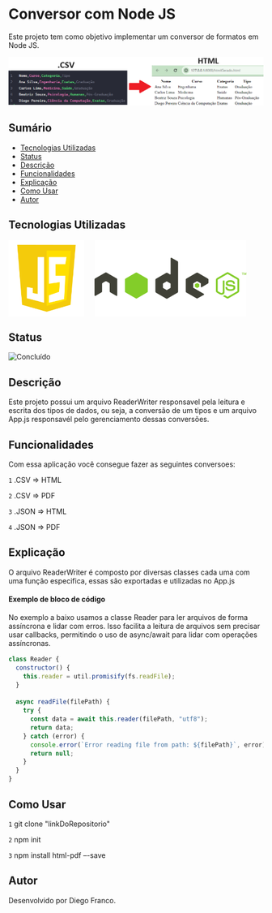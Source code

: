 # Conversor com Node JS

Este projeto tem como objetivo implementar um conversor de formatos em Node JS.

<div align="center">
  <img src="img/logo.png" alt="Imagem do Projeto" width="1000">
</div>

## Sumário

- [Tecnologias Utilizadas](#tecnologias-utilizadas)
- [Status](#status)
- [Descrição](#descrição)
- [Funcionalidades](#funcionalidades)
- [Explicação](#explicação)
- [Como Usar](#como-usar)
- [Autor](#autor)

## Tecnologias Utilizadas

<div style="display: flex; flex-direction: row;">
  <div style="margin-right: 20px; display: flex; justify-content: flex-start;">
    <img src="img/js.png" alt="Logo Linguagem" width="150"/>
  </div>
  <div style="margin-right: 20px; display: flex; justify-content: flex-start;">
    <img src="img/node.png" alt="Logo Linguagem" width="300"/>
  </div>
</div>

## Status

![Concluído](http://img.shields.io/static/v1?label=STATUS&message=CONCLUIDO&color=GREEN&style=for-the-badge)

<!-- -->

## Descrição

Este projeto possui um arquivo ReaderWriter responsavel pela leitura e escrita dos tipos de dados, ou seja, a conversão de um tipos e um arquivo App.js responsavél pelo gerenciamento dessas conversões.

## Funcionalidades

Com essa aplicação você consegue fazer as seguintes conversoes:

`1` .CSV => HTML

`2` .CSV => PDF

`3` .JSON => HTML

`4` .JSON => PDF

## Explicação

O arquivo ReaderWriter é composto por diversas classes cada uma com uma função especifica, essas são exportadas e utilizadas no App.js

#### Exemplo de bloco de código

No exemplo a baixo usamos a classe Reader para ler arquivos de forma assíncrona e lidar com erros.
Isso facilita a leitura de arquivos sem precisar usar callbacks, permitindo o uso de async/await para lidar com operações assíncronas.

```javascript
class Reader {
  constructor() {
    this.reader = util.promisify(fs.readFile);
  }

  async readFile(filePath) {
    try {
      const data = await this.reader(filePath, "utf8");
      return data;
    } catch (error) {
      console.error(`Error reading file from path: ${filePath}`, error);
      return null;
    }
  }
}
```

## Como Usar

`1` git clone "linkDoRepositorio"

`2` npm init

`3` npm install html-pdf –-save

## Autor

Desenvolvido por Diego Franco.
